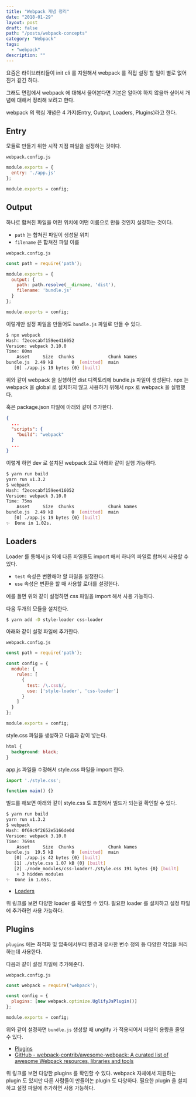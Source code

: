 ```yaml
---
title: "Webpack 개념 정리"
date: "2018-01-29"
layout: post
draft: false
path: "/posts/webpack-concepts"
category: "Webpack"
tags: 
  - "webpack"
description: ""  
---
```


요즘은 라이브러리들이 init cli 를 지원해서 webpack 를 직접 설정 할 일이 별로 없어진거 같긴 하다.

그래도 면접에서 webpack 에 대해서 물어본다면 기본은 알아야 하지 않을까 싶어서 개념에 대해서 정리해 보려고 한다.

webpack 의 핵심 개념은 4 가지(Entry, Output, Loaders, Plugins)라고 한다.

## Entry

모듈로 만들기 위한 시작 지점 파일을 설정하는 것이다.

`webpack.config.js`

```js
module.exports = {
  entry: './app.js'
};

module.exports = config;
```

## Output

하나로 합쳐진 파일을 어떤 위치에 어떤 이름으로 만들 것인지 설정하는 것이다.

* `path` 는 합쳐진 파일이 생성될 위치
* `filename` 은 합쳐진 파일 이름

`webpack.config.js`

```js
const path = require('path');

module.exports = {
  output: {
    path: path.resolve(__dirname, 'dist'),
    filename: 'bundle.js'
  }
};

module.exports = config;
```

이렇게만 설정 파일을 만들어도 `bundle.js` 파일로 만들 수 있다.

```bash
$ npx webpack
Hash: f2ececabf159ee416052
Version: webpack 3.10.0
Time: 80ms
    Asset     Size  Chunks             Chunk Names
bundle.js  2.49 kB       0  [emitted]  main
   [0] ./app.js 19 bytes {0} [built]
```

위와 같이 webpack 을 실행하면 dist 디렉토리에 bundle.js 파일이 생성된다.
npx 는 webpack 을 global 로 설치하지 않고 사용하기 위해서 npx 로 webpack 을 실행했다.

혹은 package.json 파일에 아래와 같이 추가한다.

```json
{
  ...
  "scripts": {
    "build": "webpack"
  }
  ...
}
```

이렇게 하면 dev 로 설치된 webpack 으로 아래와 같이 실행 가능하다.

```bash
$ yarn run build
yarn run v1.3.2
$ webpack
Hash: f2ececabf159ee416052
Version: webpack 3.10.0
Time: 75ms
    Asset     Size  Chunks             Chunk Names
bundle.js  2.49 kB       0  [emitted]  main
   [0] ./app.js 19 bytes {0} [built]
✨  Done in 1.02s.
```

## Loaders

Loader 를 통해서 js 외에 다른 파일들도 import 해서 하나의 파일로 합쳐서 사용할 수 있다.

* `test` 속성은 변환해야 할 파일을 설정한다.
* `use` 속성은 변환을 할 때 사용할 로더를 설정한다.

예를 들면 위와 같이 설정하면 css 파일을 import 해서 사용 가능하다.

다음 두개의 모듈을 설치한다.

```bash
$ yarn add -D style-loader css-loader
```

아래와 같이 설정 파일에 추가한다.

`webpack.config.js`

```js
const path = require('path');

const config = {
  module: {
    rules: [
      {
        test: /\.css$/,
        use: ['style-loader', 'css-loader']
      }
    ]
  }
};

module.exports = config;
```

style.css 파일을 생성하고 다음과 같이 넣는다.

```css
html {
  background: black;
}
```

app.js 파일을 수정해서 style.css 파일을 import 한다.

```js
import './style.css';

function main() {}
```

빌드를 해보면 아래와 같이 style.css 도 포함해서 빌드가 되는걸 확인할 수 있다.

```bash
$ yarn run build
yarn run v1.3.2
$ webpack
Hash: 0f69c9f2652e5166de0d
Version: webpack 3.10.0
Time: 769ms
    Asset     Size  Chunks             Chunk Names
bundle.js  19.5 kB       0  [emitted]  main
   [0] ./app.js 42 bytes {0} [built]
   [1] ./style.css 1.07 kB {0} [built]
   [2] ./node_modules/css-loader!./style.css 191 bytes {0} [built]
    + 3 hidden modules
✨  Done in 1.65s.
```

* [Loaders](https://webpack.js.org/loaders/)

위 링크를 보면 다양한 loader 를 확인할 수 있다.
필요한 loader 를 설치하고 설정 파일에 추가하면 사용 가능하다.

## Plugins

`plugins` 에는 최적화 및 압축에서부터 환경과 유사한 변수 정의 등 다양한 작업을 처리하는데 사용한다.

다음과 같이 설정 파일에 추가해준다.

`webpack.config.js`

```js
const webpack = require('webpack');

const config = {
  plugins: [new webpack.optimize.UglifyJsPlugin()]
};

module.exports = config;
```

위와 같이 설정하면 `bundle.js` 생성할 때 unglify 가 적용되어서 파일의 용량을 줄일 수 있다.

* [Plugins](https://webpack.js.org/plugins/)
* [GitHub - webpack-contrib/awesome-webpack: A curated list of awesome Webpack resources, libraries and tools](https://github.com/webpack-contrib/awesome-webpack#webpack-plugins)

위 링크를 보면 다양한 plugins 를 확인할 수 있다.
webpack 자체에서 지원하는 plugin 도 있지만 다른 사람들이 만들어논 plugin 도 다양하다.
필요한 plugin 을 설치하고 설정 파일에 추가하면 사용 가능하다.
